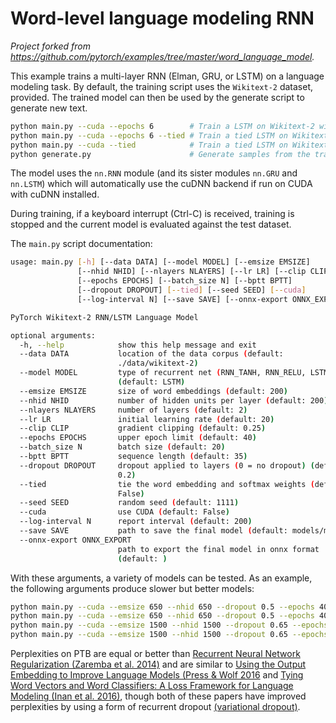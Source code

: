 # Word-level language modeling RNN

*Project forked from <https://github.com/pytorch/examples/tree/master/word_language_model>.*

This example trains a multi-layer RNN (Elman, GRU, or LSTM) on a language modeling task.
By default, the training script uses the `Wikitext-2` dataset, provided.
The trained model can then be used by the generate script to generate new text.

```bash
python main.py --cuda --epochs 6        # Train a LSTM on Wikitext-2 with CUDA, reaching perplexity of 117.61
python main.py --cuda --epochs 6 --tied # Train a tied LSTM on Wikitext-2 with CUDA, reaching perplexity of 110.44
python main.py --cuda --tied            # Train a tied LSTM on Wikitext-2 with CUDA for 40 epochs, reaching perplexity of 87.17
python generate.py                      # Generate samples from the trained LSTM model.
```

The model uses the `nn.RNN` module (and its sister modules `nn.GRU` and `nn.LSTM`)
which will automatically use the cuDNN backend if run on CUDA with cuDNN installed.

During training, if a keyboard interrupt (Ctrl-C) is received,
training is stopped and the current model is evaluated against the test dataset.

The `main.py` script documentation:

```bash
usage: main.py [-h] [--data DATA] [--model MODEL] [--emsize EMSIZE]
               [--nhid NHID] [--nlayers NLAYERS] [--lr LR] [--clip CLIP]
               [--epochs EPOCHS] [--batch_size N] [--bptt BPTT]
               [--dropout DROPOUT] [--tied] [--seed SEED] [--cuda]
               [--log-interval N] [--save SAVE] [--onnx-export ONNX_EXPORT]

PyTorch Wikitext-2 RNN/LSTM Language Model

optional arguments:
  -h, --help            show this help message and exit
  --data DATA           location of the data corpus (default:
                        ./data/wikitext-2)
  --model MODEL         type of recurrent net (RNN_TANH, RNN_RELU, LSTM, GRU)
                        (default: LSTM)
  --emsize EMSIZE       size of word embeddings (default: 200)
  --nhid NHID           number of hidden units per layer (default: 200)
  --nlayers NLAYERS     number of layers (default: 2)
  --lr LR               initial learning rate (default: 20)
  --clip CLIP           gradient clipping (default: 0.25)
  --epochs EPOCHS       upper epoch limit (default: 40)
  --batch_size N        batch size (default: 20)
  --bptt BPTT           sequence length (default: 35)
  --dropout DROPOUT     dropout applied to layers (0 = no dropout) (default:
                        0.2)
  --tied                tie the word embedding and softmax weights (default:
                        False)
  --seed SEED           random seed (default: 1111)
  --cuda                use CUDA (default: False)
  --log-interval N      report interval (default: 200)
  --save SAVE           path to save the final model (default: models/model.pt)
  --onnx-export ONNX_EXPORT
                        path to export the final model in onnx format
                        (default: )
```

With these arguments, a variety of models can be tested.
As an example, the following arguments produce slower but better models:

```bash
python main.py --cuda --emsize 650 --nhid 650 --dropout 0.5 --epochs 40           # Test perplexity of 80.97
python main.py --cuda --emsize 650 --nhid 650 --dropout 0.5 --epochs 40 --tied    # Test perplexity of 75.96
python main.py --cuda --emsize 1500 --nhid 1500 --dropout 0.65 --epochs 40        # Test perplexity of 77.42
python main.py --cuda --emsize 1500 --nhid 1500 --dropout 0.65 --epochs 40 --tied # Test perplexity of 72.30
```

Perplexities on PTB are equal or better than
[Recurrent Neural Network Regularization (Zaremba et al. 2014)](https://arxiv.org/pdf/1409.2329.pdf)
and are similar to [Using the Output Embedding to Improve Language Models (Press & Wolf 2016](https://arxiv.org/abs/1608.05859) and [Tying Word Vectors and Word Classifiers: A Loss Framework for Language Modeling (Inan et al. 2016)](https://arxiv.org/pdf/1611.01462.pdf), though both of these papers have improved perplexities by using a form of recurrent dropout [(variational dropout)](http://papers.nips.cc/paper/6241-a-theoretically-grounded-application-of-dropout-in-recurrent-neural-networks).
